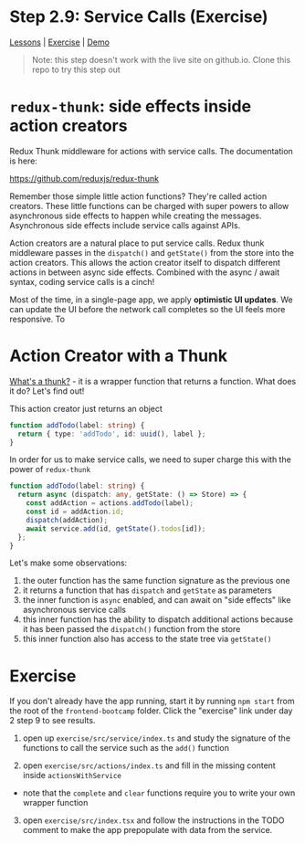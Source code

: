 # Step 2.9: Service Calls (Exercise)

[Lessons](../) | [Exercise](./exercise/) | [Demo](./demo/)

> Note: this step doesn't work with the live site on github.io. Clone this repo to try this step out

# `redux-thunk`: side effects inside action creators

Redux Thunk middleware for actions with service calls. The documentation is here:

https://github.com/reduxjs/redux-thunk

Remember those simple little action functions? They're called action creators. These little functions can be charged with super powers to allow asynchronous side effects to happen while creating the messages. Asynchronous side effects include service calls against APIs.

Action creators are a natural place to put service calls. Redux thunk middleware passes in the `dispatch()` and `getState()` from the store into the action creators. This allows the action creator itself to dispatch different actions in between async side effects. Combined with the async / await syntax, coding service calls is a cinch!

Most of the time, in a single-page app, we apply **optimistic UI updates**. We can update the UI before the network call completes so the UI feels more responsive. To

# Action Creator with a Thunk

[What's a thunk?](https://daveceddia.com/what-is-a-thunk/) - it is a wrapper function that returns a function. What does it do? Let's find out!

This action creator just returns an object

```ts
function addTodo(label: string) {
  return { type: 'addTodo', id: uuid(), label };
}
```

In order for us to make service calls, we need to super charge this with the power of `redux-thunk`

```ts
function addTodo(label: string) {
  return async (dispatch: any, getState: () => Store) => {
    const addAction = actions.addTodo(label);
    const id = addAction.id;
    dispatch(addAction);
    await service.add(id, getState().todos[id]);
  };
}
```

Let's make some observations:

1. the outer function has the same function signature as the previous one
2. it returns a function that has `dispatch` and `getState` as parameters
3. the inner function is `async` enabled, and can await on "side effects" like asynchronous service calls
4. this inner function has the ability to dispatch additional actions because it has been passed the `dispatch()` function from the store
5. this inner function also has access to the state tree via `getState()`

# Exercise

If you don't already have the app running, start it by running `npm start` from the root of the `frontend-bootcamp` folder. Click the "exercise" link under day 2 step 9 to see results.

1. open up `exercise/src/service/index.ts` and study the signature of the functions to call the service such as the `add()` function

2. open `exercise/src/actions/index.ts` and fill in the missing content inside `actionsWithService`

- note that the `complete` and `clear` functions require you to write your own wrapper function

3. open `exercise/src/index.tsx` and follow the instructions in the TODO comment to make the app prepopulate with data from the service.

